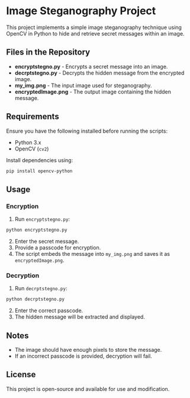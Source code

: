 # Image Steganography Project

This project implements a simple image steganography technique using OpenCV in Python to hide and retrieve secret messages within an image.

## Files in the Repository

- **encryptstegno.py** - Encrypts a secret message into an image.
- **decrptstegno.py** - Decrypts the hidden message from the encrypted image.
- **my_img.png** - The input image used for steganography.
- **encryptedImage.png** - The output image containing the hidden message.

## Requirements

Ensure you have the following installed before running the scripts:

- Python 3.x
- OpenCV (`cv2`)

Install dependencies using:
```bash
pip install opencv-python
```

## Usage

### Encryption
1. Run `encryptstegno.py`:
```bash
python encryptstegno.py
```
2. Enter the secret message.
3. Provide a passcode for encryption.
4. The script embeds the message into `my_img.png` and saves it as `encryptedImage.png`.

### Decryption
1. Run `decrptstegno.py`:
```bash
python decrptstegno.py
```
2. Enter the correct passcode.
3. The hidden message will be extracted and displayed.

## Notes
- The image should have enough pixels to store the message.
- If an incorrect passcode is provided, decryption will fail.

## License
This project is open-source and available for use and modification.

